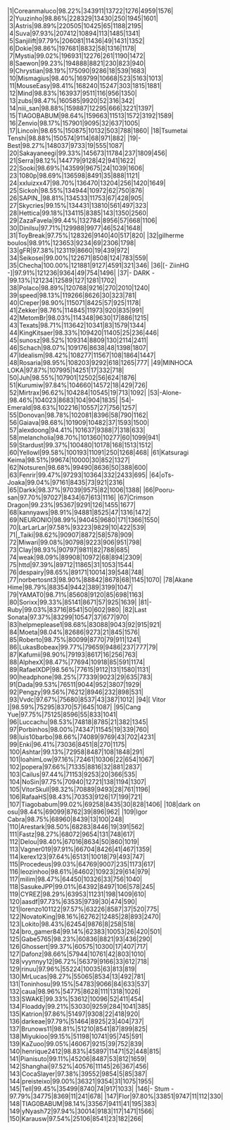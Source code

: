 |1|Coreanmaluco|98.22%|343911|13722|1276|4959|1576|
|2|Yuuzinho|98.86%|228329|13430|250|1945|1601|
|3|Astris|98.89%|220505|10425|65|1188|2195|
|4|Suva|97.93%|207412|10894|113|1485|1341|
|5|Sanjilift|97.79%|206081|11436|49|1431|1352|
|6|Dokie|98.86%|197681|8832|58|1316|1178|
|7|Mystia|99.02%|196931|12276|261|1190|1472|
|8|Saewon|99.23%|194888|8821|230|823|940|
|9|Chrystian|98.19%|175090|9286|18|539|1683|
|10|Mismagius|98.40%|169799|10668|523|5163|1013|
|11|MouseEasy|98.41%|168240|15247|303|1815|1881|
|12|Mind|98.83%|163937|9511|116|956|1350|
|13|zubs|98.47%|160585|9920|52|316|342|
|14|niii_san|98.88%|159887|12295|666|3221|1397|
|15|TlAGOBABUM|98.64%|159663|11513|1572|3192|1589|
|16|Zenvio|98.17%|157901|9095|32|637|1005|
|17|Lincoln|98.65%|150875|10132|503|788|1860|
|18|Tsumetai Tenshi|98.88%|150574|9114|68|971|882|
|19|- Best|98.27%|148037|9733|19|555|1087|
|20|Sakayaneegi|99.33%|145673|11784|237|1809|456|
|21|Serra|98.12%|144779|9128|42|941|1622|
|22|Sooki|98.69%|143599|9675|24|1039|1606|
|23|1080p|98.69%|136598|8491|35|888|1121|
|24|xxluizxx47|98.70%|136470|13204|256|1420|1649|
|25|Sickoh|98.55%|134944|10972|62|750|876|
|26|SAPIN_|98.81%|134533|11753|67|428|905|
|27|Skycries|99.15%|134431|13810|561|497|323|
|28|Hettica|99.18%|134115|8385|143|1350|2560|
|29|ZazaFavela|99.44%|132784|8956|57|668|1106|
|30|Dinilsu|97.71%|129988|9977|46|524|1648|
|31|ToyBreak|97.75%|128326|9140|40|517|820|
|32|gilherme boulos|98.91%|123653|9234|69|2306|1798|
|33|gFR|97.38%|123119|8660|19|439|972|
|34|Seikosei|99.00%|122671|8508|124|783|559|
|35|Checha|100.00%|121881|9127|4591|321|346|
|36|[- ZiinHG -]|97.91%|121236|9364|49|754|1496|
|37|- DARK -|99.13%|121234|12589|127|1281|1702|
|38|Polaco|98.89%|120768|9216|270|2010|1240|
|39|speed|98.13%|119266|8626|30|323|781|
|40|Creper|98.90%|115071|8425|57|925|1178|
|41|Zekker|98.76%|114845|11973|920|835|991|
|42|MetomBr|98.03%|114348|9630|17|886|1215|
|43|Texats|98.71%|113642|10341|83|1579|1344|
|44|KingKitsaer|98.33%|109420|11405|25|236|446|
|45|sunosz|98.52%|109314|8809|130|2114|2411|
|46|Schach|98.07%|109176|8638|48|1398|1807|
|47|Idealism|98.42%|108277|11567|108|1864|1447|
|48|Rosaria|98.95%|108203|9292|618|1265|777|
|49|MINHOCA LOKA|97.87%|107995|14251|17|332|718|
|50|Juh|98.55%|107901|12502|56|624|1876|
|51|Kurumiw|97.84%|104660|14572|18|429|726|
|52|Mirtrax|96.62%|104284|10545|19|713|1092|
|53|-Alone-|98.46%|104023|8683|104|904|1835|
|54|- Emerald|98.63%|102216|10557|27|756|1257|
|55|Donovan|98.78%|102081|8396|58|790|1162|
|56|Gaiava|98.68%|101909|10482|37|1593|1500|
|57|alexdoong|94.41%|101637|9388|7|318|633|
|58|melancholia|98.70%|101360|10277|60|1099|941|
|59|Stardust|99.37%|100480|10178|168|1513|1512|
|60|Yellowl|99.58%|100193|11091|250|1268|468|
|61|Katsuragi Keima|98.51%|99674|10000|30|852|1327|
|62|Notsuren|98.68%|99490|8636|50|388|600|
|63|Fenrir|99.47%|97293|10364|332|2433|695|
|64|oTs-Joaka|99.04%|97161|8435|73|921|2316|
|65|Darkk|98.37%|97039|9575|82|1006|1388|
|66|Pooru-san|97.70%|97027|8434|67|613|1116|
|67|Crimson Dragon|99.23%|95367|9291|126|1455|1677|
|68|kannyaws|98.91%|94881|8525|47|1316|1472|
|69|NEURONIO|98.99%|94045|9680|171|1366|1550|
|70|LarLarLar|97.58%|93223|9829|10|422|539|
|71|_Taiki|98.62%|90907|8872|58|578|909|
|72|Miwari|99.08%|90798|9223|906|951|798|
|73|CIay|98.93%|90797|9811|82|788|685|
|74|weak|98.09%|89908|10972|68|894|2309|
|75|httd|97.39%|89712|11865|31|1053|1544|
|76|despairy|98.65%|89171|10014|39|548|748|
|77|norbertosnt3|98.90%|88842|8678|68|1145|1070|
|78|Akane Hime|98.79%|88354|9442|389|3199|1047|
|79|YAMAT0|98.71%|85608|9120|85|698|1163|
|80|Sorixx|99.33%|85141|8671|57|925|1639|
|81|- Ruby|99.03%|83716|8541|50|602|980|
|82|Last Sonata|97.37%|83299|10547|37|677|970|
|83|helpmeplease1|98.68%|83088|9043|92|915|921|
|84|Moeta|98.04%|82686|9273|21|845|1576|
|85|Roberto|98.75%|80099|8770|79|911|1241|
|86|LukasBobeax|99.77%|79659|9486|237|777|79|
|87|Kafumii|98.90%|79193|8617|16|256|763|
|88|AlphexX|98.47%|77694|10918|85|591|1174|
|89|RafaelXDP|98.56%|77615|9112|131|1580|1131|
|90|headphone|98.25%|77339|9023|29|635|783|
|91|Dada|99.53%|76511|9044|952|3807|1929|
|92|Pengzy|99.56%|76212|8946|232|898|531|
|93|Vvdc|97.67%|75680|8537|43|387|1012|
|94|[ Vitor ]|98.59%|75295|8370|57|645|1087|
|95|Cang Yue|97.75%|75125|8596|55|833|1041|
|96|Luccachu|98.53%|74818|8785|21|382|1345|
|97|Porbinhos|98.00%|74347|11545|19|339|760|
|98|luis10barbo|98.66%|74089|9769|43|702|4231|
|99|Enki|96.41%|73036|8451|8|270|1175|
|100|Ashtar|99.13%|72958|8487|108|1848|291|
|101|IoahimLow|97.16%|72461|10306|22|654|1067|
|102|popera|97.66%|71335|8816|32|881|2837|
|103|Cailus|97.44%|71153|9253|20|366|535|
|104|NoSin|97.75%|70940|12721|138|1194|1307|
|105|VitorSkull|98.32%|70889|9493|28|761|1196|
|106|RafaaHS|98.43%|70353|9126|17|199|721|
|107|Tiagobabum|99.02%|69258|8435|30|828|1406|
|108|dark on osu|98.44%|69099|8762|39|896|962|
|109|Igor Cabra|98.75%|68960|8439|13|100|248|
|110|Arestark|98.50%|68283|8446|19|391|562|
|111|Fastz|98.27%|68072|9654|131|748|617|
|112|Delou|98.40%|67016|8634|50|860|1019|
|113|Vagner019|97.91%|66704|8426|41|467|1359|
|114|kerex123|97.64%|65131|10018|79|493|747|
|115|Procedeus|99.03%|64769|9007|235|1173|617|
|116|leozinhoo|98.61%|64602|10923|29|614|979|
|117|milim|98.47%|64450|10326|33|756|1040|
|118|SasukeJPP|99.01%|64392|8497|106|578|245|
|119|CYREZ|98.29%|63953|11231|198|1409|610|
|120|aasdf|97.73%|63535|9739|30|474|590|
|121|lorenzo101122|97.57%|63226|8587|37|520|775|
|122|NovatoKing|98.16%|62762|12485|28|893|2470|
|123|Lokito|98.43%|62454|9876|8|258|518|
|124|bro_gamer84|99.14%|62383|10053|26|420|501|
|125|Gabe5765|98.23%|60836|8821|93|436|290|
|126|Ghossert|99.37%|60575|10300|17|407|717|
|127|Dafonz|98.66%|57944|10761|42|803|1010|
|128|vyynnyy12|96.72%|56379|9166|33|612|718|
|129|rinuu|97.96%|55224|10035|63|813|819|
|130|MrLucas|98.27%|55065|8534|13|492|781|
|131|Toninhosu|99.15%|54783|9066|84|633|537|
|132|caua|98.96%|54775|8628|111|1318|1026|
|133|SWAKE|99.33%|53612|10096|52|411|454|
|134|Floaddy|99.21%|53030|9259|284|1041|385|
|135|Katrion|97.86%|51497|9308|22|418|920|
|136|darkeae|97.79%|51464|8925|23|404|737|
|137|Brunows11|98.81%|51210|8541|87|899|825|
|138|Miyukioo|99.15%|51198|10741|95|745|591|
|139|KaZuoo|99.05%|46067|9215|39|752|839|
|140|henrique2412|98.83%|45897|11471|52|448|815|
|141|Pianisuto|99.11%|45206|8487|53|812|1659|
|142|Shanghai|97.52%|40576|11145|26|367|456|
|143|CocaSlayer|97.38%|39552|9854|5|85|387|
|144|preisteixo|99.00%|36321|9354|31|1075|1955|
|145|Tell|99.45%|35499|8740|74|917|1033|
|146|- Stum -|97.79%|34775|8369|11|241|678|
|147|Flor|97.80%|33851|9747|11|112|330|
|148|TIAG0BABUM|98.14%|33567|9411|41|195|383|
|149|yNyash72|97.94%|30014|9183|117|1471|1566|
|150|Karausw|97.54%|25106|8541|23|182|266|
